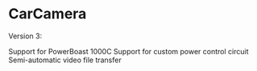CarCamera
=========
Version 3:

Support for PowerBoast 1000C
Support for custom power control circuit
Semi-automatic video file transfer
